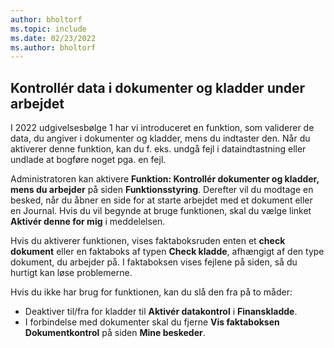 ```yaml
---
author: bholtorf
ms.topic: include
ms.date: 02/23/2022
ms.author: bholtorf
---
```

## Kontrollér data i dokumenter og kladder under arbejdet

I 2022 udgivelsesbølge 1 har vi introduceret en funktion, som validerer de data, du angiver i dokumenter og kladder, mens du indtaster den. Når du aktiverer denne funktion, kan du f. eks. undgå fejl i dataindtastning eller undlade at bogføre noget pga. en fejl. 

Administratoren kan aktivere **Funktion: Kontrollér dokumenter og kladder, mens du arbejder** på siden **Funktionsstyring**. Derefter vil du modtage en besked, når du åbner en side for at starte arbejdet med et dokument eller en Journal. Hvis du vil begynde at bruge funktionen, skal du vælge linket **Aktivér denne for mig** i meddelelsen. 

Hvis du aktiverer funktionen, vises faktaboksruden enten et **check dokument** eller en faktaboks af typen **Check kladde**, afhængigt af den type dokument, du arbejder på. I faktaboksen vises fejlene på siden, så du hurtigt kan løse problemerne.

Hvis du ikke har brug for funktionen, kan du slå den fra på to måder:

* Deaktiver til/fra for kladder til **Aktivér datakontrol** i **Finanskladde**.
* I forbindelse med dokumenter skal du fjerne **Vis faktaboksen Dokumentkontrol** på siden **Mine beskeder**.